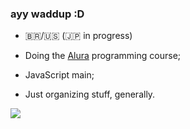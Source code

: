 ### ayy waddup :D

- 🇧🇷/🇺🇸 (🇯🇵 in progress)
  
- Doing the [Alura](https://www.alura.com.br) programming course;
  
- JavaScript main;

- Just organizing stuff, generally.

![](https://media1.tenor.com/m/RUUrMJs9T1cAAAAC/hollow-knight.gif)

